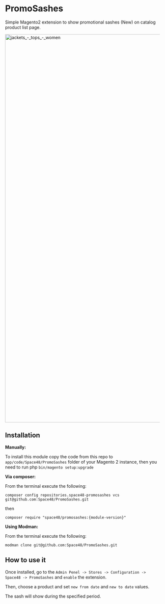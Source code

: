 # PromoSashes
Simple Magento2 extension to show promotional sashes (New) on catalog product list page.

<img width="1266" alt="jackets_-_tops_-_women" src="https://cloud.githubusercontent.com/assets/1080386/24243493/4216d454-0fb3-11e7-9c7e-55784cca2721.png">


## Installation

**Manually:**

To install this module copy the code from this repo to `app/code/Space48/PromoSashes` folder of your Magento 2 instance, then you need to run php `bin/magento setup:upgrade`

**Via composer:**

From the terminal execute the following:

`composer config repositories.space48-promosashes vcs git@github.com:Space48/PromoSashes.git`

then

`composer require "space48/promosashes:{module-version}"`

**Using Modman:**

From the terminal execute the following:

`modman clone git@github.com:Space48/PromoSashes.git`

## How to use it

Once installed, go to the `Admin Penel -> Stores -> Configuration -> Space48 -> PromoSashes` and `enable` the extension.

Then, choose a product and set `new from date` and `new to date` values.

The sash will show during the specified period.

